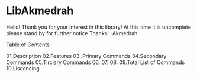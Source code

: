 # LibAkmedrah

Hello! Thank you for your interest in this library! At this time it is uncomplete please stand by for further notice Thanks! -Akmedrah

Table of Contents

01.Description
02.Features
03..Primary Commands
04.Secondary Commands
05.Tirciary Commands
06.
07.
08.
09.Total List of Commands
10.Liscencing

